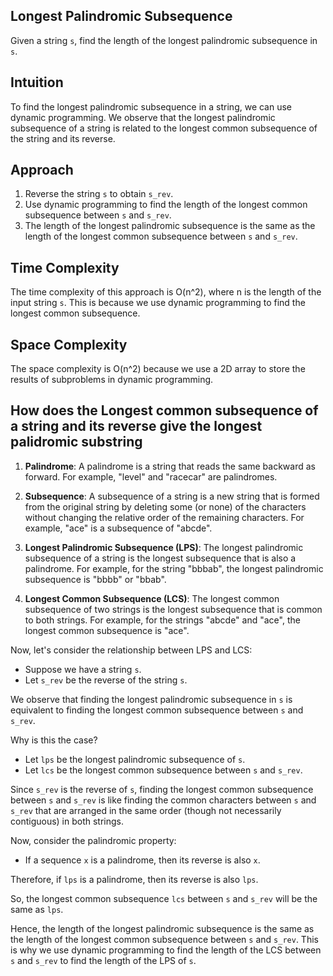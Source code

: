 ## Longest Palindromic Subsequence

Given a string `s`, find the length of the longest palindromic subsequence in `s`.

## Intuition

To find the longest palindromic subsequence in a string, we can use dynamic programming. We observe that the longest palindromic subsequence of a string is related to the longest common subsequence of the string and its reverse.

## Approach

1. Reverse the string `s` to obtain `s_rev`.
2. Use dynamic programming to find the length of the longest common subsequence between `s` and `s_rev`.
3. The length of the longest palindromic subsequence is the same as the length of the longest common subsequence between `s` and `s_rev`.

## Time Complexity

The time complexity of this approach is O(n^2), where n is the length of the input string `s`. This is because we use dynamic programming to find the longest common subsequence.

## Space Complexity

The space complexity is O(n^2) because we use a 2D array to store the results of subproblems in dynamic programming.


## How does the Longest common subsequence of a string and its reverse give the longest palidromic substring

1. **Palindrome**: A palindrome is a string that reads the same backward as forward. For example, "level" and "racecar" are palindromes.

2. **Subsequence**: A subsequence of a string is a new string that is formed from the original string by deleting some (or none) of the characters without changing the relative order of the remaining characters. For example, "ace" is a subsequence of "abcde".

3. **Longest Palindromic Subsequence (LPS)**: The longest palindromic subsequence of a string is the longest subsequence that is also a palindrome. For example, for the string "bbbab", the longest palindromic subsequence is "bbbb" or "bbab".

4. **Longest Common Subsequence (LCS)**: The longest common subsequence of two strings is the longest subsequence that is common to both strings. For example, for the strings "abcde" and "ace", the longest common subsequence is "ace".

Now, let's consider the relationship between LPS and LCS:

- Suppose we have a string `s`.
- Let `s_rev` be the reverse of the string `s`.

We observe that finding the longest palindromic subsequence in `s` is equivalent to finding the longest common subsequence between `s` and `s_rev`.

Why is this the case?

- Let `lps` be the longest palindromic subsequence of `s`.
- Let `lcs` be the longest common subsequence between `s` and `s_rev`.

Since `s_rev` is the reverse of `s`, finding the longest common subsequence between `s` and `s_rev` is like finding the common characters between `s` and `s_rev` that are arranged in the same order (though not necessarily contiguous) in both strings.

Now, consider the palindromic property:

- If a sequence `x` is a palindrome, then its reverse is also `x`.

Therefore, if `lps` is a palindrome, then its reverse is also `lps`.

So, the longest common subsequence `lcs` between `s` and `s_rev` will be the same as `lps`.

Hence, the length of the longest palindromic subsequence is the same as the length of the longest common subsequence between `s` and `s_rev`. This is why we use dynamic programming to find the length of the LCS between `s` and `s_rev` to find the length of the LPS of `s`.